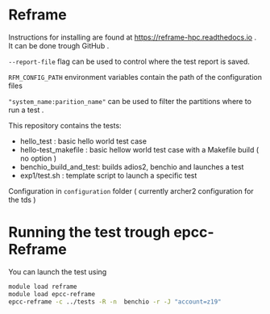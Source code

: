 # Reframe 

Instructions for installing are found at https://reframe-hpc.readthedocs.io . It can be done trough GitHub .

`--report-file` flag can be used to control where the test report is saved.

`RFM_CONFIG_PATH` environment variables contain the path of the configuration files

`"system_name:parition_name"` can be used to filter the partitions where to run a test .

This repository contains the tests:

- hello_test : basic hello world test case
- hello-test_makefile : basic hellow world test case with a Makefile build ( no option )
- benchio_build_and_test: builds adios2, benchio and launches a test
- exp1/test.sh : template script to launch a specific test

Configuration in `configuration` folder ( currently archer2 configuration for the tds )

# Running the test trough epcc-Reframe

You can launch the test using

```bash 
module load reframe
module load epcc-reframe
epcc-reframe -c ../tests -R -n  benchio -r -J "account=z19"
```